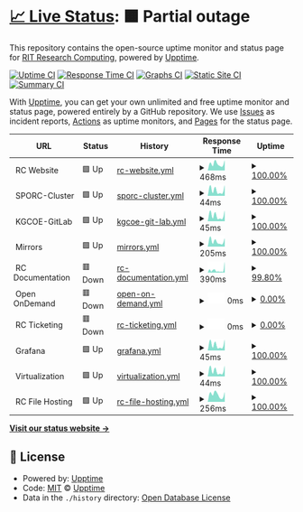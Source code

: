 # [📈 Live Status](https://rit-rc.github.io/rc-status-page/): <!--live status--> **🟧 Partial outage**

This repository contains the open-source uptime monitor and status page for [RIT Research Computing](https://rit-rc.github.io/rc-status-page/), powered by [Upptime](https://github.com/upptime/upptime).

[![Uptime CI](https://github.com/RIT-RC/rc-status-page/workflows/Uptime%20CI/badge.svg)](https://github.com/RIT-RC/rc-status-page/actions?query=workflow%3A%22Uptime+CI%22)
[![Response Time CI](https://github.com/RIT-RC/rc-status-page/workflows/Response%20Time%20CI/badge.svg)](https://github.com/RIT-RC/rc-status-page/actions?query=workflow%3A%22Response+Time+CI%22)
[![Graphs CI](https://github.com/RIT-RC/rc-status-page/workflows/Graphs%20CI/badge.svg)](https://github.com/RIT-RC/rc-status-page/actions?query=workflow%3A%22Graphs+CI%22)
[![Static Site CI](https://github.com/RIT-RC/rc-status-page/workflows/Static%20Site%20CI/badge.svg)](https://github.com/RIT-RC/rc-status-page/actions?query=workflow%3A%22Static+Site+CI%22)
[![Summary CI](https://github.com/RIT-RC/rc-status-page/workflows/Summary%20CI/badge.svg)](https://github.com/RIT-RC/rc-status-page/actions?query=workflow%3A%22Summary+CI%22)

With [Upptime](https://upptime.js.org), you can get your own unlimited and free uptime monitor and status page, powered entirely by a GitHub repository. We use [Issues](https://github.com/upptime/upptime/issues) as incident reports, [Actions](https://github.com/RIT-RC/rc-status-page/actions) as uptime monitors, and [Pages](https://upptime.github.io/upptime) for the status page.

<!--start: status pages-->
<!-- This summary is generated by Upptime (https://github.com/upptime/upptime) -->
<!-- Do not edit this manually, your changes will be overwritten -->
<!-- prettier-ignore -->
| URL | Status | History | Response Time | Uptime |
| --- | ------ | ------- | ------------- | ------ |
| <img alt="" src="https://cdn.statically.io/gh/rit-rc/rc-status-page/master/assets/rit-favicon.png" height="13"> RC Website | 🟩 Up | [rc-website.yml](https://github.com/RIT-RC/rc-status-page/commits/HEAD/history/rc-website.yml) | <details><summary><img alt="Response time graph" src="./graphs/rc-website/response-time-week.png" height="20"> 468ms</summary><br><a href="https://RIT-RC.github.io/rc-status-page/history/rc-website"><img alt="Response time 475" src="https://img.shields.io/endpoint?url=https%3A%2F%2Fraw.githubusercontent.com%2FRIT-RC%2Frc-status-page%2FHEAD%2Fapi%2Frc-website%2Fresponse-time.json"></a><br><a href="https://RIT-RC.github.io/rc-status-page/history/rc-website"><img alt="24-hour response time 706" src="https://img.shields.io/endpoint?url=https%3A%2F%2Fraw.githubusercontent.com%2FRIT-RC%2Frc-status-page%2FHEAD%2Fapi%2Frc-website%2Fresponse-time-day.json"></a><br><a href="https://RIT-RC.github.io/rc-status-page/history/rc-website"><img alt="7-day response time 468" src="https://img.shields.io/endpoint?url=https%3A%2F%2Fraw.githubusercontent.com%2FRIT-RC%2Frc-status-page%2FHEAD%2Fapi%2Frc-website%2Fresponse-time-week.json"></a><br><a href="https://RIT-RC.github.io/rc-status-page/history/rc-website"><img alt="30-day response time 429" src="https://img.shields.io/endpoint?url=https%3A%2F%2Fraw.githubusercontent.com%2FRIT-RC%2Frc-status-page%2FHEAD%2Fapi%2Frc-website%2Fresponse-time-month.json"></a><br><a href="https://RIT-RC.github.io/rc-status-page/history/rc-website"><img alt="1-year response time 520" src="https://img.shields.io/endpoint?url=https%3A%2F%2Fraw.githubusercontent.com%2FRIT-RC%2Frc-status-page%2FHEAD%2Fapi%2Frc-website%2Fresponse-time-year.json"></a></details> | <details><summary><a href="https://RIT-RC.github.io/rc-status-page/history/rc-website">100.00%</a></summary><a href="https://RIT-RC.github.io/rc-status-page/history/rc-website"><img alt="All-time uptime 99.97%" src="https://img.shields.io/endpoint?url=https%3A%2F%2Fraw.githubusercontent.com%2FRIT-RC%2Frc-status-page%2FHEAD%2Fapi%2Frc-website%2Fuptime.json"></a><br><a href="https://RIT-RC.github.io/rc-status-page/history/rc-website"><img alt="24-hour uptime 100.00%" src="https://img.shields.io/endpoint?url=https%3A%2F%2Fraw.githubusercontent.com%2FRIT-RC%2Frc-status-page%2FHEAD%2Fapi%2Frc-website%2Fuptime-day.json"></a><br><a href="https://RIT-RC.github.io/rc-status-page/history/rc-website"><img alt="7-day uptime 100.00%" src="https://img.shields.io/endpoint?url=https%3A%2F%2Fraw.githubusercontent.com%2FRIT-RC%2Frc-status-page%2FHEAD%2Fapi%2Frc-website%2Fuptime-week.json"></a><br><a href="https://RIT-RC.github.io/rc-status-page/history/rc-website"><img alt="30-day uptime 100.00%" src="https://img.shields.io/endpoint?url=https%3A%2F%2Fraw.githubusercontent.com%2FRIT-RC%2Frc-status-page%2FHEAD%2Fapi%2Frc-website%2Fuptime-month.json"></a><br><a href="https://RIT-RC.github.io/rc-status-page/history/rc-website"><img alt="1-year uptime 99.97%" src="https://img.shields.io/endpoint?url=https%3A%2F%2Fraw.githubusercontent.com%2FRIT-RC%2Frc-status-page%2FHEAD%2Fapi%2Frc-website%2Fuptime-year.json"></a></details>
| <img alt="" src="https://cdn.statically.io/gh/rit-rc/rc-status-page/master/assets/rit-favicon.png" height="13"> SPORC-Cluster | 🟩 Up | [sporc-cluster.yml](https://github.com/RIT-RC/rc-status-page/commits/HEAD/history/sporc-cluster.yml) | <details><summary><img alt="Response time graph" src="./graphs/sporc-cluster/response-time-week.png" height="20"> 44ms</summary><br><a href="https://RIT-RC.github.io/rc-status-page/history/sporc-cluster"><img alt="Response time 44" src="https://img.shields.io/endpoint?url=https%3A%2F%2Fraw.githubusercontent.com%2FRIT-RC%2Frc-status-page%2FHEAD%2Fapi%2Fsporc-cluster%2Fresponse-time.json"></a><br><a href="https://RIT-RC.github.io/rc-status-page/history/sporc-cluster"><img alt="24-hour response time 83" src="https://img.shields.io/endpoint?url=https%3A%2F%2Fraw.githubusercontent.com%2FRIT-RC%2Frc-status-page%2FHEAD%2Fapi%2Fsporc-cluster%2Fresponse-time-day.json"></a><br><a href="https://RIT-RC.github.io/rc-status-page/history/sporc-cluster"><img alt="7-day response time 44" src="https://img.shields.io/endpoint?url=https%3A%2F%2Fraw.githubusercontent.com%2FRIT-RC%2Frc-status-page%2FHEAD%2Fapi%2Fsporc-cluster%2Fresponse-time-week.json"></a><br><a href="https://RIT-RC.github.io/rc-status-page/history/sporc-cluster"><img alt="30-day response time 39" src="https://img.shields.io/endpoint?url=https%3A%2F%2Fraw.githubusercontent.com%2FRIT-RC%2Frc-status-page%2FHEAD%2Fapi%2Fsporc-cluster%2Fresponse-time-month.json"></a><br><a href="https://RIT-RC.github.io/rc-status-page/history/sporc-cluster"><img alt="1-year response time 45" src="https://img.shields.io/endpoint?url=https%3A%2F%2Fraw.githubusercontent.com%2FRIT-RC%2Frc-status-page%2FHEAD%2Fapi%2Fsporc-cluster%2Fresponse-time-year.json"></a></details> | <details><summary><a href="https://RIT-RC.github.io/rc-status-page/history/sporc-cluster">100.00%</a></summary><a href="https://RIT-RC.github.io/rc-status-page/history/sporc-cluster"><img alt="All-time uptime 100.00%" src="https://img.shields.io/endpoint?url=https%3A%2F%2Fraw.githubusercontent.com%2FRIT-RC%2Frc-status-page%2FHEAD%2Fapi%2Fsporc-cluster%2Fuptime.json"></a><br><a href="https://RIT-RC.github.io/rc-status-page/history/sporc-cluster"><img alt="24-hour uptime 100.00%" src="https://img.shields.io/endpoint?url=https%3A%2F%2Fraw.githubusercontent.com%2FRIT-RC%2Frc-status-page%2FHEAD%2Fapi%2Fsporc-cluster%2Fuptime-day.json"></a><br><a href="https://RIT-RC.github.io/rc-status-page/history/sporc-cluster"><img alt="7-day uptime 100.00%" src="https://img.shields.io/endpoint?url=https%3A%2F%2Fraw.githubusercontent.com%2FRIT-RC%2Frc-status-page%2FHEAD%2Fapi%2Fsporc-cluster%2Fuptime-week.json"></a><br><a href="https://RIT-RC.github.io/rc-status-page/history/sporc-cluster"><img alt="30-day uptime 100.00%" src="https://img.shields.io/endpoint?url=https%3A%2F%2Fraw.githubusercontent.com%2FRIT-RC%2Frc-status-page%2FHEAD%2Fapi%2Fsporc-cluster%2Fuptime-month.json"></a><br><a href="https://RIT-RC.github.io/rc-status-page/history/sporc-cluster"><img alt="1-year uptime 100.00%" src="https://img.shields.io/endpoint?url=https%3A%2F%2Fraw.githubusercontent.com%2FRIT-RC%2Frc-status-page%2FHEAD%2Fapi%2Fsporc-cluster%2Fuptime-year.json"></a></details>
| <img alt="" src="https://cdn.statically.io/gh/rit-rc/rc-status-page/master/assets/rit-favicon.png" height="13"> KGCOE-GitLab | 🟩 Up | [kgcoe-git-lab.yml](https://github.com/RIT-RC/rc-status-page/commits/HEAD/history/kgcoe-git-lab.yml) | <details><summary><img alt="Response time graph" src="./graphs/kgcoe-git-lab/response-time-week.png" height="20"> 45ms</summary><br><a href="https://RIT-RC.github.io/rc-status-page/history/kgcoe-git-lab"><img alt="Response time 45" src="https://img.shields.io/endpoint?url=https%3A%2F%2Fraw.githubusercontent.com%2FRIT-RC%2Frc-status-page%2FHEAD%2Fapi%2Fkgcoe-git-lab%2Fresponse-time.json"></a><br><a href="https://RIT-RC.github.io/rc-status-page/history/kgcoe-git-lab"><img alt="24-hour response time 83" src="https://img.shields.io/endpoint?url=https%3A%2F%2Fraw.githubusercontent.com%2FRIT-RC%2Frc-status-page%2FHEAD%2Fapi%2Fkgcoe-git-lab%2Fresponse-time-day.json"></a><br><a href="https://RIT-RC.github.io/rc-status-page/history/kgcoe-git-lab"><img alt="7-day response time 45" src="https://img.shields.io/endpoint?url=https%3A%2F%2Fraw.githubusercontent.com%2FRIT-RC%2Frc-status-page%2FHEAD%2Fapi%2Fkgcoe-git-lab%2Fresponse-time-week.json"></a><br><a href="https://RIT-RC.github.io/rc-status-page/history/kgcoe-git-lab"><img alt="30-day response time 39" src="https://img.shields.io/endpoint?url=https%3A%2F%2Fraw.githubusercontent.com%2FRIT-RC%2Frc-status-page%2FHEAD%2Fapi%2Fkgcoe-git-lab%2Fresponse-time-month.json"></a><br><a href="https://RIT-RC.github.io/rc-status-page/history/kgcoe-git-lab"><img alt="1-year response time 45" src="https://img.shields.io/endpoint?url=https%3A%2F%2Fraw.githubusercontent.com%2FRIT-RC%2Frc-status-page%2FHEAD%2Fapi%2Fkgcoe-git-lab%2Fresponse-time-year.json"></a></details> | <details><summary><a href="https://RIT-RC.github.io/rc-status-page/history/kgcoe-git-lab">100.00%</a></summary><a href="https://RIT-RC.github.io/rc-status-page/history/kgcoe-git-lab"><img alt="All-time uptime 99.92%" src="https://img.shields.io/endpoint?url=https%3A%2F%2Fraw.githubusercontent.com%2FRIT-RC%2Frc-status-page%2FHEAD%2Fapi%2Fkgcoe-git-lab%2Fuptime.json"></a><br><a href="https://RIT-RC.github.io/rc-status-page/history/kgcoe-git-lab"><img alt="24-hour uptime 100.00%" src="https://img.shields.io/endpoint?url=https%3A%2F%2Fraw.githubusercontent.com%2FRIT-RC%2Frc-status-page%2FHEAD%2Fapi%2Fkgcoe-git-lab%2Fuptime-day.json"></a><br><a href="https://RIT-RC.github.io/rc-status-page/history/kgcoe-git-lab"><img alt="7-day uptime 100.00%" src="https://img.shields.io/endpoint?url=https%3A%2F%2Fraw.githubusercontent.com%2FRIT-RC%2Frc-status-page%2FHEAD%2Fapi%2Fkgcoe-git-lab%2Fuptime-week.json"></a><br><a href="https://RIT-RC.github.io/rc-status-page/history/kgcoe-git-lab"><img alt="30-day uptime 100.00%" src="https://img.shields.io/endpoint?url=https%3A%2F%2Fraw.githubusercontent.com%2FRIT-RC%2Frc-status-page%2FHEAD%2Fapi%2Fkgcoe-git-lab%2Fuptime-month.json"></a><br><a href="https://RIT-RC.github.io/rc-status-page/history/kgcoe-git-lab"><img alt="1-year uptime 99.91%" src="https://img.shields.io/endpoint?url=https%3A%2F%2Fraw.githubusercontent.com%2FRIT-RC%2Frc-status-page%2FHEAD%2Fapi%2Fkgcoe-git-lab%2Fuptime-year.json"></a></details>
| <img alt="" src="https://cdn.statically.io/gh/rit-rc/rc-status-page/master/assets/rit-favicon.png" height="13"> Mirrors | 🟩 Up | [mirrors.yml](https://github.com/RIT-RC/rc-status-page/commits/HEAD/history/mirrors.yml) | <details><summary><img alt="Response time graph" src="./graphs/mirrors/response-time-week.png" height="20"> 205ms</summary><br><a href="https://RIT-RC.github.io/rc-status-page/history/mirrors"><img alt="Response time 229" src="https://img.shields.io/endpoint?url=https%3A%2F%2Fraw.githubusercontent.com%2FRIT-RC%2Frc-status-page%2FHEAD%2Fapi%2Fmirrors%2Fresponse-time.json"></a><br><a href="https://RIT-RC.github.io/rc-status-page/history/mirrors"><img alt="24-hour response time 328" src="https://img.shields.io/endpoint?url=https%3A%2F%2Fraw.githubusercontent.com%2FRIT-RC%2Frc-status-page%2FHEAD%2Fapi%2Fmirrors%2Fresponse-time-day.json"></a><br><a href="https://RIT-RC.github.io/rc-status-page/history/mirrors"><img alt="7-day response time 205" src="https://img.shields.io/endpoint?url=https%3A%2F%2Fraw.githubusercontent.com%2FRIT-RC%2Frc-status-page%2FHEAD%2Fapi%2Fmirrors%2Fresponse-time-week.json"></a><br><a href="https://RIT-RC.github.io/rc-status-page/history/mirrors"><img alt="30-day response time 188" src="https://img.shields.io/endpoint?url=https%3A%2F%2Fraw.githubusercontent.com%2FRIT-RC%2Frc-status-page%2FHEAD%2Fapi%2Fmirrors%2Fresponse-time-month.json"></a><br><a href="https://RIT-RC.github.io/rc-status-page/history/mirrors"><img alt="1-year response time 222" src="https://img.shields.io/endpoint?url=https%3A%2F%2Fraw.githubusercontent.com%2FRIT-RC%2Frc-status-page%2FHEAD%2Fapi%2Fmirrors%2Fresponse-time-year.json"></a></details> | <details><summary><a href="https://RIT-RC.github.io/rc-status-page/history/mirrors">100.00%</a></summary><a href="https://RIT-RC.github.io/rc-status-page/history/mirrors"><img alt="All-time uptime 99.95%" src="https://img.shields.io/endpoint?url=https%3A%2F%2Fraw.githubusercontent.com%2FRIT-RC%2Frc-status-page%2FHEAD%2Fapi%2Fmirrors%2Fuptime.json"></a><br><a href="https://RIT-RC.github.io/rc-status-page/history/mirrors"><img alt="24-hour uptime 100.00%" src="https://img.shields.io/endpoint?url=https%3A%2F%2Fraw.githubusercontent.com%2FRIT-RC%2Frc-status-page%2FHEAD%2Fapi%2Fmirrors%2Fuptime-day.json"></a><br><a href="https://RIT-RC.github.io/rc-status-page/history/mirrors"><img alt="7-day uptime 100.00%" src="https://img.shields.io/endpoint?url=https%3A%2F%2Fraw.githubusercontent.com%2FRIT-RC%2Frc-status-page%2FHEAD%2Fapi%2Fmirrors%2Fuptime-week.json"></a><br><a href="https://RIT-RC.github.io/rc-status-page/history/mirrors"><img alt="30-day uptime 100.00%" src="https://img.shields.io/endpoint?url=https%3A%2F%2Fraw.githubusercontent.com%2FRIT-RC%2Frc-status-page%2FHEAD%2Fapi%2Fmirrors%2Fuptime-month.json"></a><br><a href="https://RIT-RC.github.io/rc-status-page/history/mirrors"><img alt="1-year uptime 99.93%" src="https://img.shields.io/endpoint?url=https%3A%2F%2Fraw.githubusercontent.com%2FRIT-RC%2Frc-status-page%2FHEAD%2Fapi%2Fmirrors%2Fuptime-year.json"></a></details>
| <img alt="" src="https://cdn.statically.io/gh/rit-rc/rc-status-page/master/assets/rit-favicon.png" height="13"> RC Documentation | 🟥 Down | [rc-documentation.yml](https://github.com/RIT-RC/rc-status-page/commits/HEAD/history/rc-documentation.yml) | <details><summary><img alt="Response time graph" src="./graphs/rc-documentation/response-time-week.png" height="20"> 390ms</summary><br><a href="https://RIT-RC.github.io/rc-status-page/history/rc-documentation"><img alt="Response time 609" src="https://img.shields.io/endpoint?url=https%3A%2F%2Fraw.githubusercontent.com%2FRIT-RC%2Frc-status-page%2FHEAD%2Fapi%2Frc-documentation%2Fresponse-time.json"></a><br><a href="https://RIT-RC.github.io/rc-status-page/history/rc-documentation"><img alt="24-hour response time 840" src="https://img.shields.io/endpoint?url=https%3A%2F%2Fraw.githubusercontent.com%2FRIT-RC%2Frc-status-page%2FHEAD%2Fapi%2Frc-documentation%2Fresponse-time-day.json"></a><br><a href="https://RIT-RC.github.io/rc-status-page/history/rc-documentation"><img alt="7-day response time 390" src="https://img.shields.io/endpoint?url=https%3A%2F%2Fraw.githubusercontent.com%2FRIT-RC%2Frc-status-page%2FHEAD%2Fapi%2Frc-documentation%2Fresponse-time-week.json"></a><br><a href="https://RIT-RC.github.io/rc-status-page/history/rc-documentation"><img alt="30-day response time 429" src="https://img.shields.io/endpoint?url=https%3A%2F%2Fraw.githubusercontent.com%2FRIT-RC%2Frc-status-page%2FHEAD%2Fapi%2Frc-documentation%2Fresponse-time-month.json"></a><br><a href="https://RIT-RC.github.io/rc-status-page/history/rc-documentation"><img alt="1-year response time 599" src="https://img.shields.io/endpoint?url=https%3A%2F%2Fraw.githubusercontent.com%2FRIT-RC%2Frc-status-page%2FHEAD%2Fapi%2Frc-documentation%2Fresponse-time-year.json"></a></details> | <details><summary><a href="https://RIT-RC.github.io/rc-status-page/history/rc-documentation">99.80%</a></summary><a href="https://RIT-RC.github.io/rc-status-page/history/rc-documentation"><img alt="All-time uptime 99.07%" src="https://img.shields.io/endpoint?url=https%3A%2F%2Fraw.githubusercontent.com%2FRIT-RC%2Frc-status-page%2FHEAD%2Fapi%2Frc-documentation%2Fuptime.json"></a><br><a href="https://RIT-RC.github.io/rc-status-page/history/rc-documentation"><img alt="24-hour uptime 98.60%" src="https://img.shields.io/endpoint?url=https%3A%2F%2Fraw.githubusercontent.com%2FRIT-RC%2Frc-status-page%2FHEAD%2Fapi%2Frc-documentation%2Fuptime-day.json"></a><br><a href="https://RIT-RC.github.io/rc-status-page/history/rc-documentation"><img alt="7-day uptime 99.80%" src="https://img.shields.io/endpoint?url=https%3A%2F%2Fraw.githubusercontent.com%2FRIT-RC%2Frc-status-page%2FHEAD%2Fapi%2Frc-documentation%2Fuptime-week.json"></a><br><a href="https://RIT-RC.github.io/rc-status-page/history/rc-documentation"><img alt="30-day uptime 99.95%" src="https://img.shields.io/endpoint?url=https%3A%2F%2Fraw.githubusercontent.com%2FRIT-RC%2Frc-status-page%2FHEAD%2Fapi%2Frc-documentation%2Fuptime-month.json"></a><br><a href="https://RIT-RC.github.io/rc-status-page/history/rc-documentation"><img alt="1-year uptime 98.92%" src="https://img.shields.io/endpoint?url=https%3A%2F%2Fraw.githubusercontent.com%2FRIT-RC%2Frc-status-page%2FHEAD%2Fapi%2Frc-documentation%2Fuptime-year.json"></a></details>
| <img alt="" src="https://cdn.statically.io/gh/rit-rc/rc-status-page/master/assets/rit-favicon.png" height="13"> Open OnDemand | 🟥 Down | [open-on-demand.yml](https://github.com/RIT-RC/rc-status-page/commits/HEAD/history/open-on-demand.yml) | <details><summary><img alt="Response time graph" src="./graphs/open-on-demand/response-time-week.png" height="20"> 0ms</summary><br><a href="https://RIT-RC.github.io/rc-status-page/history/open-on-demand"><img alt="Response time 45" src="https://img.shields.io/endpoint?url=https%3A%2F%2Fraw.githubusercontent.com%2FRIT-RC%2Frc-status-page%2FHEAD%2Fapi%2Fopen-on-demand%2Fresponse-time.json"></a><br><a href="https://RIT-RC.github.io/rc-status-page/history/open-on-demand"><img alt="24-hour response time 0" src="https://img.shields.io/endpoint?url=https%3A%2F%2Fraw.githubusercontent.com%2FRIT-RC%2Frc-status-page%2FHEAD%2Fapi%2Fopen-on-demand%2Fresponse-time-day.json"></a><br><a href="https://RIT-RC.github.io/rc-status-page/history/open-on-demand"><img alt="7-day response time 0" src="https://img.shields.io/endpoint?url=https%3A%2F%2Fraw.githubusercontent.com%2FRIT-RC%2Frc-status-page%2FHEAD%2Fapi%2Fopen-on-demand%2Fresponse-time-week.json"></a><br><a href="https://RIT-RC.github.io/rc-status-page/history/open-on-demand"><img alt="30-day response time 0" src="https://img.shields.io/endpoint?url=https%3A%2F%2Fraw.githubusercontent.com%2FRIT-RC%2Frc-status-page%2FHEAD%2Fapi%2Fopen-on-demand%2Fresponse-time-month.json"></a><br><a href="https://RIT-RC.github.io/rc-status-page/history/open-on-demand"><img alt="1-year response time 45" src="https://img.shields.io/endpoint?url=https%3A%2F%2Fraw.githubusercontent.com%2FRIT-RC%2Frc-status-page%2FHEAD%2Fapi%2Fopen-on-demand%2Fresponse-time-year.json"></a></details> | <details><summary><a href="https://RIT-RC.github.io/rc-status-page/history/open-on-demand">0.00%</a></summary><a href="https://RIT-RC.github.io/rc-status-page/history/open-on-demand"><img alt="All-time uptime 68.39%" src="https://img.shields.io/endpoint?url=https%3A%2F%2Fraw.githubusercontent.com%2FRIT-RC%2Frc-status-page%2FHEAD%2Fapi%2Fopen-on-demand%2Fuptime.json"></a><br><a href="https://RIT-RC.github.io/rc-status-page/history/open-on-demand"><img alt="24-hour uptime 0.00%" src="https://img.shields.io/endpoint?url=https%3A%2F%2Fraw.githubusercontent.com%2FRIT-RC%2Frc-status-page%2FHEAD%2Fapi%2Fopen-on-demand%2Fuptime-day.json"></a><br><a href="https://RIT-RC.github.io/rc-status-page/history/open-on-demand"><img alt="7-day uptime 0.00%" src="https://img.shields.io/endpoint?url=https%3A%2F%2Fraw.githubusercontent.com%2FRIT-RC%2Frc-status-page%2FHEAD%2Fapi%2Fopen-on-demand%2Fuptime-week.json"></a><br><a href="https://RIT-RC.github.io/rc-status-page/history/open-on-demand"><img alt="30-day uptime 0.00%" src="https://img.shields.io/endpoint?url=https%3A%2F%2Fraw.githubusercontent.com%2FRIT-RC%2Frc-status-page%2FHEAD%2Fapi%2Fopen-on-demand%2Fuptime-month.json"></a><br><a href="https://RIT-RC.github.io/rc-status-page/history/open-on-demand"><img alt="1-year uptime 59.04%" src="https://img.shields.io/endpoint?url=https%3A%2F%2Fraw.githubusercontent.com%2FRIT-RC%2Frc-status-page%2FHEAD%2Fapi%2Fopen-on-demand%2Fuptime-year.json"></a></details>
| <img alt="" src="https://cdn.statically.io/gh/rit-rc/rc-status-page/master/assets/rit-favicon.png" height="13"> RC Ticketing | 🟥 Down | [rc-ticketing.yml](https://github.com/RIT-RC/rc-status-page/commits/HEAD/history/rc-ticketing.yml) | <details><summary><img alt="Response time graph" src="./graphs/rc-ticketing/response-time-week.png" height="20"> 0ms</summary><br><a href="https://RIT-RC.github.io/rc-status-page/history/rc-ticketing"><img alt="Response time 306" src="https://img.shields.io/endpoint?url=https%3A%2F%2Fraw.githubusercontent.com%2FRIT-RC%2Frc-status-page%2FHEAD%2Fapi%2Frc-ticketing%2Fresponse-time.json"></a><br><a href="https://RIT-RC.github.io/rc-status-page/history/rc-ticketing"><img alt="24-hour response time 0" src="https://img.shields.io/endpoint?url=https%3A%2F%2Fraw.githubusercontent.com%2FRIT-RC%2Frc-status-page%2FHEAD%2Fapi%2Frc-ticketing%2Fresponse-time-day.json"></a><br><a href="https://RIT-RC.github.io/rc-status-page/history/rc-ticketing"><img alt="7-day response time 0" src="https://img.shields.io/endpoint?url=https%3A%2F%2Fraw.githubusercontent.com%2FRIT-RC%2Frc-status-page%2FHEAD%2Fapi%2Frc-ticketing%2Fresponse-time-week.json"></a><br><a href="https://RIT-RC.github.io/rc-status-page/history/rc-ticketing"><img alt="30-day response time 0" src="https://img.shields.io/endpoint?url=https%3A%2F%2Fraw.githubusercontent.com%2FRIT-RC%2Frc-status-page%2FHEAD%2Fapi%2Frc-ticketing%2Fresponse-time-month.json"></a><br><a href="https://RIT-RC.github.io/rc-status-page/history/rc-ticketing"><img alt="1-year response time 317" src="https://img.shields.io/endpoint?url=https%3A%2F%2Fraw.githubusercontent.com%2FRIT-RC%2Frc-status-page%2FHEAD%2Fapi%2Frc-ticketing%2Fresponse-time-year.json"></a></details> | <details><summary><a href="https://RIT-RC.github.io/rc-status-page/history/rc-ticketing">0.00%</a></summary><a href="https://RIT-RC.github.io/rc-status-page/history/rc-ticketing"><img alt="All-time uptime 66.46%" src="https://img.shields.io/endpoint?url=https%3A%2F%2Fraw.githubusercontent.com%2FRIT-RC%2Frc-status-page%2FHEAD%2Fapi%2Frc-ticketing%2Fuptime.json"></a><br><a href="https://RIT-RC.github.io/rc-status-page/history/rc-ticketing"><img alt="24-hour uptime 0.00%" src="https://img.shields.io/endpoint?url=https%3A%2F%2Fraw.githubusercontent.com%2FRIT-RC%2Frc-status-page%2FHEAD%2Fapi%2Frc-ticketing%2Fuptime-day.json"></a><br><a href="https://RIT-RC.github.io/rc-status-page/history/rc-ticketing"><img alt="7-day uptime 0.00%" src="https://img.shields.io/endpoint?url=https%3A%2F%2Fraw.githubusercontent.com%2FRIT-RC%2Frc-status-page%2FHEAD%2Fapi%2Frc-ticketing%2Fuptime-week.json"></a><br><a href="https://RIT-RC.github.io/rc-status-page/history/rc-ticketing"><img alt="30-day uptime 0.00%" src="https://img.shields.io/endpoint?url=https%3A%2F%2Fraw.githubusercontent.com%2FRIT-RC%2Frc-status-page%2FHEAD%2Fapi%2Frc-ticketing%2Fuptime-month.json"></a><br><a href="https://RIT-RC.github.io/rc-status-page/history/rc-ticketing"><img alt="1-year uptime 56.29%" src="https://img.shields.io/endpoint?url=https%3A%2F%2Fraw.githubusercontent.com%2FRIT-RC%2Frc-status-page%2FHEAD%2Fapi%2Frc-ticketing%2Fuptime-year.json"></a></details>
| <img alt="" src="https://cdn.statically.io/gh/rit-rc/rc-status-page/master/assets/rit-favicon.png" height="13"> Grafana | 🟩 Up | [grafana.yml](https://github.com/RIT-RC/rc-status-page/commits/HEAD/history/grafana.yml) | <details><summary><img alt="Response time graph" src="./graphs/grafana/response-time-week.png" height="20"> 45ms</summary><br><a href="https://RIT-RC.github.io/rc-status-page/history/grafana"><img alt="Response time 44" src="https://img.shields.io/endpoint?url=https%3A%2F%2Fraw.githubusercontent.com%2FRIT-RC%2Frc-status-page%2FHEAD%2Fapi%2Fgrafana%2Fresponse-time.json"></a><br><a href="https://RIT-RC.github.io/rc-status-page/history/grafana"><img alt="24-hour response time 85" src="https://img.shields.io/endpoint?url=https%3A%2F%2Fraw.githubusercontent.com%2FRIT-RC%2Frc-status-page%2FHEAD%2Fapi%2Fgrafana%2Fresponse-time-day.json"></a><br><a href="https://RIT-RC.github.io/rc-status-page/history/grafana"><img alt="7-day response time 45" src="https://img.shields.io/endpoint?url=https%3A%2F%2Fraw.githubusercontent.com%2FRIT-RC%2Frc-status-page%2FHEAD%2Fapi%2Fgrafana%2Fresponse-time-week.json"></a><br><a href="https://RIT-RC.github.io/rc-status-page/history/grafana"><img alt="30-day response time 39" src="https://img.shields.io/endpoint?url=https%3A%2F%2Fraw.githubusercontent.com%2FRIT-RC%2Frc-status-page%2FHEAD%2Fapi%2Fgrafana%2Fresponse-time-month.json"></a><br><a href="https://RIT-RC.github.io/rc-status-page/history/grafana"><img alt="1-year response time 44" src="https://img.shields.io/endpoint?url=https%3A%2F%2Fraw.githubusercontent.com%2FRIT-RC%2Frc-status-page%2FHEAD%2Fapi%2Fgrafana%2Fresponse-time-year.json"></a></details> | <details><summary><a href="https://RIT-RC.github.io/rc-status-page/history/grafana">100.00%</a></summary><a href="https://RIT-RC.github.io/rc-status-page/history/grafana"><img alt="All-time uptime 100.00%" src="https://img.shields.io/endpoint?url=https%3A%2F%2Fraw.githubusercontent.com%2FRIT-RC%2Frc-status-page%2FHEAD%2Fapi%2Fgrafana%2Fuptime.json"></a><br><a href="https://RIT-RC.github.io/rc-status-page/history/grafana"><img alt="24-hour uptime 100.00%" src="https://img.shields.io/endpoint?url=https%3A%2F%2Fraw.githubusercontent.com%2FRIT-RC%2Frc-status-page%2FHEAD%2Fapi%2Fgrafana%2Fuptime-day.json"></a><br><a href="https://RIT-RC.github.io/rc-status-page/history/grafana"><img alt="7-day uptime 100.00%" src="https://img.shields.io/endpoint?url=https%3A%2F%2Fraw.githubusercontent.com%2FRIT-RC%2Frc-status-page%2FHEAD%2Fapi%2Fgrafana%2Fuptime-week.json"></a><br><a href="https://RIT-RC.github.io/rc-status-page/history/grafana"><img alt="30-day uptime 100.00%" src="https://img.shields.io/endpoint?url=https%3A%2F%2Fraw.githubusercontent.com%2FRIT-RC%2Frc-status-page%2FHEAD%2Fapi%2Fgrafana%2Fuptime-month.json"></a><br><a href="https://RIT-RC.github.io/rc-status-page/history/grafana"><img alt="1-year uptime 100.00%" src="https://img.shields.io/endpoint?url=https%3A%2F%2Fraw.githubusercontent.com%2FRIT-RC%2Frc-status-page%2FHEAD%2Fapi%2Fgrafana%2Fuptime-year.json"></a></details>
| <img alt="" src="https://cdn.statically.io/gh/rit-rc/rc-status-page/master/assets/rit-favicon.png" height="13"> Virtualization | 🟩 Up | [virtualization.yml](https://github.com/RIT-RC/rc-status-page/commits/HEAD/history/virtualization.yml) | <details><summary><img alt="Response time graph" src="./graphs/virtualization/response-time-week.png" height="20"> 44ms</summary><br><a href="https://RIT-RC.github.io/rc-status-page/history/virtualization"><img alt="Response time 44" src="https://img.shields.io/endpoint?url=https%3A%2F%2Fraw.githubusercontent.com%2FRIT-RC%2Frc-status-page%2FHEAD%2Fapi%2Fvirtualization%2Fresponse-time.json"></a><br><a href="https://RIT-RC.github.io/rc-status-page/history/virtualization"><img alt="24-hour response time 84" src="https://img.shields.io/endpoint?url=https%3A%2F%2Fraw.githubusercontent.com%2FRIT-RC%2Frc-status-page%2FHEAD%2Fapi%2Fvirtualization%2Fresponse-time-day.json"></a><br><a href="https://RIT-RC.github.io/rc-status-page/history/virtualization"><img alt="7-day response time 44" src="https://img.shields.io/endpoint?url=https%3A%2F%2Fraw.githubusercontent.com%2FRIT-RC%2Frc-status-page%2FHEAD%2Fapi%2Fvirtualization%2Fresponse-time-week.json"></a><br><a href="https://RIT-RC.github.io/rc-status-page/history/virtualization"><img alt="30-day response time 39" src="https://img.shields.io/endpoint?url=https%3A%2F%2Fraw.githubusercontent.com%2FRIT-RC%2Frc-status-page%2FHEAD%2Fapi%2Fvirtualization%2Fresponse-time-month.json"></a><br><a href="https://RIT-RC.github.io/rc-status-page/history/virtualization"><img alt="1-year response time 44" src="https://img.shields.io/endpoint?url=https%3A%2F%2Fraw.githubusercontent.com%2FRIT-RC%2Frc-status-page%2FHEAD%2Fapi%2Fvirtualization%2Fresponse-time-year.json"></a></details> | <details><summary><a href="https://RIT-RC.github.io/rc-status-page/history/virtualization">100.00%</a></summary><a href="https://RIT-RC.github.io/rc-status-page/history/virtualization"><img alt="All-time uptime 100.00%" src="https://img.shields.io/endpoint?url=https%3A%2F%2Fraw.githubusercontent.com%2FRIT-RC%2Frc-status-page%2FHEAD%2Fapi%2Fvirtualization%2Fuptime.json"></a><br><a href="https://RIT-RC.github.io/rc-status-page/history/virtualization"><img alt="24-hour uptime 100.00%" src="https://img.shields.io/endpoint?url=https%3A%2F%2Fraw.githubusercontent.com%2FRIT-RC%2Frc-status-page%2FHEAD%2Fapi%2Fvirtualization%2Fuptime-day.json"></a><br><a href="https://RIT-RC.github.io/rc-status-page/history/virtualization"><img alt="7-day uptime 100.00%" src="https://img.shields.io/endpoint?url=https%3A%2F%2Fraw.githubusercontent.com%2FRIT-RC%2Frc-status-page%2FHEAD%2Fapi%2Fvirtualization%2Fuptime-week.json"></a><br><a href="https://RIT-RC.github.io/rc-status-page/history/virtualization"><img alt="30-day uptime 100.00%" src="https://img.shields.io/endpoint?url=https%3A%2F%2Fraw.githubusercontent.com%2FRIT-RC%2Frc-status-page%2FHEAD%2Fapi%2Fvirtualization%2Fuptime-month.json"></a><br><a href="https://RIT-RC.github.io/rc-status-page/history/virtualization"><img alt="1-year uptime 100.00%" src="https://img.shields.io/endpoint?url=https%3A%2F%2Fraw.githubusercontent.com%2FRIT-RC%2Frc-status-page%2FHEAD%2Fapi%2Fvirtualization%2Fuptime-year.json"></a></details>
| <img alt="" src="https://cdn.statically.io/gh/rit-rc/rc-status-page/master/assets/rit-favicon.png" height="13"> RC File Hosting | 🟩 Up | [rc-file-hosting.yml](https://github.com/RIT-RC/rc-status-page/commits/HEAD/history/rc-file-hosting.yml) | <details><summary><img alt="Response time graph" src="./graphs/rc-file-hosting/response-time-week.png" height="20"> 256ms</summary><br><a href="https://RIT-RC.github.io/rc-status-page/history/rc-file-hosting"><img alt="Response time 209" src="https://img.shields.io/endpoint?url=https%3A%2F%2Fraw.githubusercontent.com%2FRIT-RC%2Frc-status-page%2FHEAD%2Fapi%2Frc-file-hosting%2Fresponse-time.json"></a><br><a href="https://RIT-RC.github.io/rc-status-page/history/rc-file-hosting"><img alt="24-hour response time 337" src="https://img.shields.io/endpoint?url=https%3A%2F%2Fraw.githubusercontent.com%2FRIT-RC%2Frc-status-page%2FHEAD%2Fapi%2Frc-file-hosting%2Fresponse-time-day.json"></a><br><a href="https://RIT-RC.github.io/rc-status-page/history/rc-file-hosting"><img alt="7-day response time 256" src="https://img.shields.io/endpoint?url=https%3A%2F%2Fraw.githubusercontent.com%2FRIT-RC%2Frc-status-page%2FHEAD%2Fapi%2Frc-file-hosting%2Fresponse-time-week.json"></a><br><a href="https://RIT-RC.github.io/rc-status-page/history/rc-file-hosting"><img alt="30-day response time 283" src="https://img.shields.io/endpoint?url=https%3A%2F%2Fraw.githubusercontent.com%2FRIT-RC%2Frc-status-page%2FHEAD%2Fapi%2Frc-file-hosting%2Fresponse-time-month.json"></a><br><a href="https://RIT-RC.github.io/rc-status-page/history/rc-file-hosting"><img alt="1-year response time 214" src="https://img.shields.io/endpoint?url=https%3A%2F%2Fraw.githubusercontent.com%2FRIT-RC%2Frc-status-page%2FHEAD%2Fapi%2Frc-file-hosting%2Fresponse-time-year.json"></a></details> | <details><summary><a href="https://RIT-RC.github.io/rc-status-page/history/rc-file-hosting">100.00%</a></summary><a href="https://RIT-RC.github.io/rc-status-page/history/rc-file-hosting"><img alt="All-time uptime 98.67%" src="https://img.shields.io/endpoint?url=https%3A%2F%2Fraw.githubusercontent.com%2FRIT-RC%2Frc-status-page%2FHEAD%2Fapi%2Frc-file-hosting%2Fuptime.json"></a><br><a href="https://RIT-RC.github.io/rc-status-page/history/rc-file-hosting"><img alt="24-hour uptime 100.00%" src="https://img.shields.io/endpoint?url=https%3A%2F%2Fraw.githubusercontent.com%2FRIT-RC%2Frc-status-page%2FHEAD%2Fapi%2Frc-file-hosting%2Fuptime-day.json"></a><br><a href="https://RIT-RC.github.io/rc-status-page/history/rc-file-hosting"><img alt="7-day uptime 100.00%" src="https://img.shields.io/endpoint?url=https%3A%2F%2Fraw.githubusercontent.com%2FRIT-RC%2Frc-status-page%2FHEAD%2Fapi%2Frc-file-hosting%2Fuptime-week.json"></a><br><a href="https://RIT-RC.github.io/rc-status-page/history/rc-file-hosting"><img alt="30-day uptime 98.80%" src="https://img.shields.io/endpoint?url=https%3A%2F%2Fraw.githubusercontent.com%2FRIT-RC%2Frc-status-page%2FHEAD%2Fapi%2Frc-file-hosting%2Fuptime-month.json"></a><br><a href="https://RIT-RC.github.io/rc-status-page/history/rc-file-hosting"><img alt="1-year uptime 98.26%" src="https://img.shields.io/endpoint?url=https%3A%2F%2Fraw.githubusercontent.com%2FRIT-RC%2Frc-status-page%2FHEAD%2Fapi%2Frc-file-hosting%2Fuptime-year.json"></a></details>

<!--end: status pages-->

[**Visit our status website →**](<[https://upptime.github.io/upptime](https://rit-rc.github.io/rc-status-page/)>)

## 📄 License

- Powered by: [Upptime](https://github.com/upptime/upptime)
- Code: [MIT](./LICENSE) © [Upptime](https://upptime.js.org)
- Data in the `./history` directory: [Open Database License](https://opendatacommons.org/licenses/odbl/1-0/)

